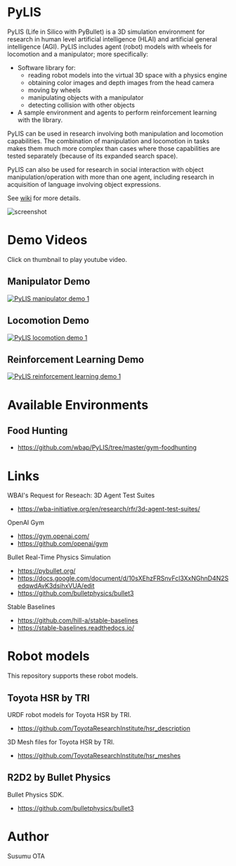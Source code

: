 # PyLIS

PyLIS (Life in Silico with PyBullet) is a 3D simulation environment for research in human level artificial intelligence (HLAI) and artificial general intelligence (AGI). PyLIS includes agent (robot) models with wheels for locomotion and a manipulator; more specifically:

- Software library for:
	- reading robot models into the virtual 3D space with a physics engine
	- obtaining color images and depth images from the head camera
	- moving by wheels
	- manipulating objects with a manipulator
	- detecting collision with other objects
- A sample environment and agents to perform reinforcement learning with the library.

PyLIS can be used in research involving both manipulation and locomotion capabilities. The combination of manipulation and locomotion in tasks makes them much more complex than cases where those capabilities are tested separately (because of its expanded search space).

PyLIS can also be used for research in social interaction with object manipulation/operation with more than one agent, including research in acquisition of language involving object expressions.

See [wiki](https://github.com/wbap/PyLIS/wiki) for more details.

![screenshot](https://raw.githubusercontent.com/wbap/PyLIS/master/misc/pylis.png)

# Demo Videos

Click on thumbnail to play youtube video.

## Manipulator Demo

[![PyLIS manipulator demo 1](https://img.youtube.com/vi/5H6bFS57Uqw/0.jpg)](https://www.youtube.com/watch?v=5H6bFS57Uqw)

## Locomotion Demo

[![PyLIS locomotion demo 1](https://img.youtube.com/vi/kB8RLlHuNUE/0.jpg)](https://www.youtube.com/watch?v=kB8RLlHuNUE)

## Reinforcement Learning Demo

[![PyLIS reinforcement learning demo 1](https://img.youtube.com/vi/OwSosoGb16A/0.jpg)](https://www.youtube.com/watch?v=OwSosoGb16A)


# Available Environments

## Food Hunting

- https://github.com/wbap/PyLIS/tree/master/gym-foodhunting


# Links

WBAI's Request for Reseach: 3D Agent Test Suites

- https://wba-initiative.org/en/research/rfr/3d-agent-test-suites/

OpenAI Gym

- https://gym.openai.com/
- https://github.com/openai/gym

Bullet Real-Time Physics Simulation

- https://pybullet.org/
- https://docs.google.com/document/d/10sXEhzFRSnvFcl3XxNGhnD4N2SedqwdAvK3dsihxVUA/edit
- https://github.com/bulletphysics/bullet3

Stable Baselines

- https://github.com/hill-a/stable-baselines
- https://stable-baselines.readthedocs.io/


# Robot models

This repository supports these robot models.

## Toyota HSR by TRI

URDF robot models for Toyota HSR by TRI.

- https://github.com/ToyotaResearchInstitute/hsr_description

3D Mesh files for Toyota HSR by TRI.

- https://github.com/ToyotaResearchInstitute/hsr_meshes

## R2D2 by Bullet Physics

Bullet Physics SDK.

- https://github.com/bulletphysics/bullet3


# Author

Susumu OTA
